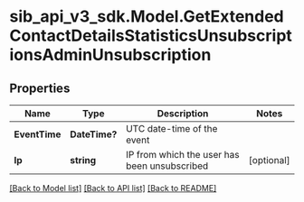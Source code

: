 # sib_api_v3_sdk.Model.GetExtendedContactDetailsStatisticsUnsubscriptionsAdminUnsubscription
## Properties

Name | Type | Description | Notes
------------ | ------------- | ------------- | -------------
**EventTime** | **DateTime?** | UTC date-time of the event | 
**Ip** | **string** | IP from which the user has been unsubscribed | [optional] 

[[Back to Model list]](../README.md#documentation-for-models) [[Back to API list]](../README.md#documentation-for-api-endpoints) [[Back to README]](../README.md)

